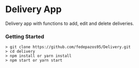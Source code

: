 # Delivery App

Delivery app with functions to add, edit and delete deliveries.

### Getting Started

```
> git clone https://github.com/fedepazos95/Delivery.git
> cd delivery
> npm install or yarn install
> npm start or yarn start
```

